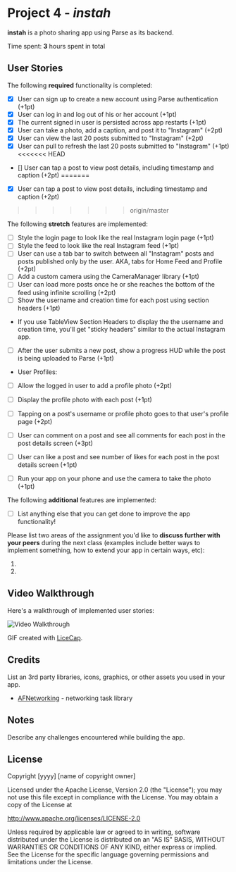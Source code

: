 # Project 4 - *instah*

**instah** is a photo sharing app using Parse as its backend.

Time spent: **3** hours spent in total

## User Stories

The following **required** functionality is completed:

- [X] User can sign up to create a new account using Parse authentication (+1pt)
- [X] User can log in and log out of his or her account (+1pt)
- [X] The current signed in user is persisted across app restarts (+1pt)
- [X] User can take a photo, add a caption, and post it to "Instagram" (+2pt)
- [X] User can view the last 20 posts submitted to "Instagram" (+2pt)
- [X] User can pull to refresh the last 20 posts submitted to "Instagram" (+1pt)
<<<<<<< HEAD
- [] User can tap a post to view post details, including timestamp and caption (+2pt)
=======
- [X] User can tap a post to view post details, including timestamp and caption (+2pt)
>>>>>>> origin/master

The following **stretch** features are implemented:

- [ ] Style the login page to look like the real Instagram login page (+1pt)
- [ ] Style the feed to look like the real Instagram feed (+1pt)
- [ ] User can use a tab bar to switch between all "Instagram" posts and posts published only by the user. AKA, tabs for Home Feed and Profile (+2pt)
- [ ] Add a custom camera using the CameraManager library (+1pt)
- [ ] User can load more posts once he or she reaches the bottom of the feed using infinite scrolling (+2pt)
- [ ] Show the username and creation time for each post using section headers (+1pt)
- If you use TableView Section Headers to display the the username and creation time, you'll get "sticky headers" similar to the actual Instagram app.
- [ ] After the user submits a new post, show a progress HUD while the post is being uploaded to Parse (+1pt)
- User Profiles:
- [ ] Allow the logged in user to add a profile photo (+2pt)
- [ ] Display the profile photo with each post (+1pt)
- [ ] Tapping on a post's username or profile photo goes to that user's profile page (+2pt)
- [ ] User can comment on a post and see all comments for each post in the post details screen (+3pt)
- [ ] User can like a post and see number of likes for each post in the post details screen (+1pt)
- [ ] Run your app on your phone and use the camera to take the photo (+1pt)


The following **additional** features are implemented:

- [ ] List anything else that you can get done to improve the app functionality!

Please list two areas of the assignment you'd like to **discuss further with your peers** during the next class (examples include better ways to implement something, how to extend your app in certain ways, etc):

1.
2.

## Video Walkthrough

Here's a walkthrough of implemented user stories:

<img src='https://media.giphy.com/media/PMkuqiGDnm7qS0zO6h/giphy.gif' title='Video Walkthrough' width='' alt='Video Walkthrough' />

GIF created with [LiceCap](http://www.cockos.com/licecap/).

## Credits

List an 3rd party libraries, icons, graphics, or other assets you used in your app.

- [AFNetworking](https://github.com/AFNetworking/AFNetworking) - networking task library


## Notes

Describe any challenges encountered while building the app.

## License

Copyright [yyyy] [name of copyright owner]

Licensed under the Apache License, Version 2.0 (the "License");
you may not use this file except in compliance with the License.
You may obtain a copy of the License at

http://www.apache.org/licenses/LICENSE-2.0

Unless required by applicable law or agreed to in writing, software
distributed under the License is distributed on an "AS IS" BASIS,
WITHOUT WARRANTIES OR CONDITIONS OF ANY KIND, either express or implied.
See the License for the specific language governing permissions and
limitations under the License.
